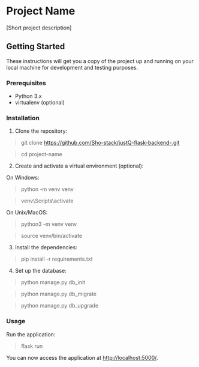 # Project Name

[Short project description]

## Getting Started

These instructions will get you a copy of the project up and running on your local machine for development and testing purposes.

### Prerequisites

* Python 3.x
* virtualenv (optional)

### Installation

1. Clone the repository:

>git clone https://github.com/Sho-stack/justQ-flask-backend-.git

>cd project-name

2. Create and activate a virtual environment (optional):

On Windows:

> python -m venv venv

> venv\Scripts\activate

On Unix/MacOS:

>python3 -m venv venv

>source venv/bin/activate


3. Install the dependencies:

>pip install -r requirements.txt

4. Set up the database:

>python manage.py db_init

>python manage.py db_migrate

>python manage.py db_upgrade

### Usage

Run the application:

>flask run

You can now access the application at [http://localhost:5000/](http://localhost:5000/).

